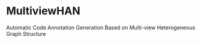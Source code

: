 # MultiviewHAN
Automatic Code Annotation Generation Based on Multi-view Heterogeneous Graph Structure
